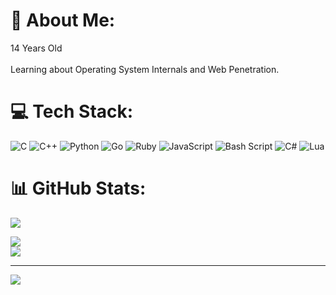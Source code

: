 # 👋 About Me:
14 Years Old<br><br>Learning about Operating System Internals and Web Penetration.


# 💻 Tech Stack:
![C](https://img.shields.io/badge/c-%2300599C.svg?style=for-the-badge&logo=c&logoColor=white) ![C++](https://img.shields.io/badge/c++-%2300599C.svg?style=for-the-badge&logo=c%2B%2B&logoColor=white) ![Python](https://img.shields.io/badge/python-3670A0?style=for-the-badge&logo=python&logoColor=ffdd54) ![Go](https://img.shields.io/badge/go-%2300ADD8.svg?style=for-the-badge&logo=go&logoColor=white) ![Ruby](https://img.shields.io/badge/ruby-%23CC342D.svg?style=for-the-badge&logo=ruby&logoColor=white) ![JavaScript](https://img.shields.io/badge/javascript-%23323330.svg?style=for-the-badge&logo=javascript&logoColor=%23F7DF1E) ![Bash Script](https://img.shields.io/badge/bash_script-%23121011.svg?style=for-the-badge&logo=gnu-bash&logoColor=white) ![C#](https://img.shields.io/badge/c%23-%23239120.svg?style=for-the-badge&logo=csharp&logoColor=white) ![Lua](https://img.shields.io/badge/lua-%232C2D72.svg?style=for-the-badge&logo=lua&logoColor=white)
# 📊 GitHub Stats:
![](https://github-readme-stats.vercel.app/api/top-langs/?username=not-isellstuff&layout=compact&langs_count=5&theme=dark)

![](https://github-readme-stats.vercel.app/api?username=ISellStuff&theme=dark&hide_border=false&include_all_commits=false&count_private=false)<br/>
![](https://nirzak-streak-stats.vercel.app/?user=ISellStuff&theme=dark&hide_border=false)<br/>

---
[![](https://visitcount.itsvg.in/api?id=ISellStuff&icon=0&color=0)](https://visitcount.itsvg.in)

<!-- Proudly created with GPRM ( https://gprm.itsvg.in ) -->
